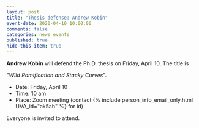 ```yaml
---
layout: post
title: "Thesis defense: Andrew Kobin"
event-date: 2020-04-10 10:00:00
comments: false
categories: news events
published: true
hide-this-item: true
---
```


**Andrew Kobin** will defend the Ph.D. thesis on Friday, April 10.
The title is

"_Wild Ramification and Stacky Curves_".

- Date: Friday, April 10
- Time: 10 am 
- Place: Zoom meeting (contact {% include person_info_email_only.html UVA_id="ak5ah" %} for id)

Everyone is invited to attend.
